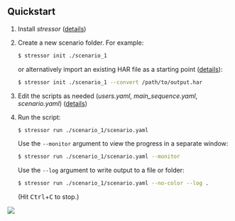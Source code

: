 Quickstart
----------

1. Install *stressor* ([details](installation))

2. Create a new scenario folder. For example:

    ```bash
    $ stressor init ./scenario_1
    ```

    or alternatively import an existing HAR file as a starting point
    ([details](ug_writing_scripts.html#importing-har-files)):

    ```bash
    $ stressor init ./scenario_1 --convert /path/to/output.har
    ```

3. Edit the scripts as needed (*users.yaml*, *main_sequence.yaml*, *scenario.yaml*)
  ([details](ug_writing_scripts))

4. Run the script:

    ```bash
    $ stressor run ./scenario_1/scenario.yaml
    ```

    Use the `--monitor` argument to view the progress in a separate window:

    ```bash
    $ stressor run ./scenario_1/scenario.yaml --monitor
    ```

    Use the `--log` argument to write output to a file or folder:

    ```bash
    $ stressor run ./scenario_1/scenario.yaml --no-color --log .
    ```

    (Hit <kbd>Ctrl</kbd>+<kbd>C</kbd> to stop.)

<img src="_images/teaser.png">
